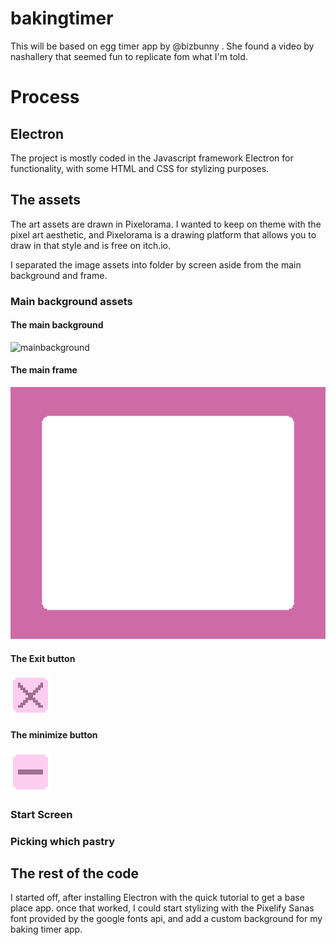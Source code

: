 # bakingtimer
 This will be based on egg timer app by @bizbunny . She found a video by nashallery that seemed fun to replicate fom what I'm told.
# Process
## Electron
The project is mostly coded in the Javascript framework Electron for functionality, with some HTML and CSS for stylizing purposes.

## The assets
The art assets are drawn in Pixelorama. I wanted to keep on theme with the pixel art aesthetic, and Pixelorama is a drawing platform that allows you to draw in that style and is free on itch.io.

I separated the image assets into folder by screen aside from the main background and frame.
### Main background assets

#### The main background
![mainbackground](./assets/backingTimer-bg.png)

#### The main frame
![mainframe](./assets/bakingTimer-frame.png)

#### The Exit button
![exitButton](./assets/bakingtimer-exitbutton.png)

#### The minimize button
![minimizeButton](./assets/bakingtimer-minbutton.png)

### Start Screen
### Picking which pastry 

## The rest of the code
I started off, after installing Electron with the quick tutorial to get a base place app. once that worked, I could start stylizing with the Pixelify Sanas font provided by the google fonts api, and add a custom background for my baking timer app.
